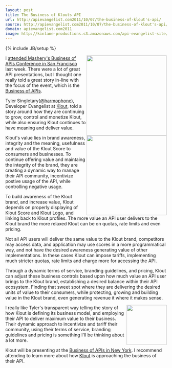 ```yaml
---
layout: post
title: The Business of Klouts API
url: http://apievangelist.com2011/10/07/the-business-of-klout's-api/
source: http://apievangelist.com2011/10/07/the-business-of-klout's-api/
domain: apievangelist.com2011
image: http://kinlane-productions.s3.amazonaws.com/api-evangelist-site/blog/klout-logo.jpg
---
```

{% include JB/setup %}<p>
     <a href="http://klout.com/"><img src="http://kinlane-productions.s3.amazonaws.com/api-evangelist/klout/klout-logo.jpg"  width="250" align="right" /></a>
</p>
<p>
     I <a title="attended the Business of APIs Conference in San Francisco" href="/2011/10/06/business-of-apis-conference-in-san-francisco-wrapup/">attended Mashery's Business of APIs Conference in San Francisco</a> last week. There were a lot of great API presentations, but I thought one really told a great story in-line with the focus of the event, which is the <a title="Business of APIs" href="/business_of_apis.php">Business of APIs</a>.
</p>
<p>
     Tyler Singletary(<a title="@harmophone" href="http://twitter.com/!/harmophone">@harmophone</a>), Developer Evangelist at <a title="Klout" href="http://klout.com/">Klout</a>, told a story around how they are continuing to grow, control and monetize Klout, while also ensuring Klout continues to have meaning and deliver value.
</p>
<p>
     <a href="http://klout.com/"><img src="http://kinlane-productions.s3.amazonaws.com/api-evangelist/klout/klout.JPG"  width="250" align="right" /></a>
</p>
<p>
     Klout's value lies in brand awareness, integrity and the meaning, usefulness and value of the Klout Score to consumers and businesses. To continue offering value and maintaing the integrity of the brand, they are creating a dynamic way to manage their API community, incentivize postive usage of the API, while controlling negative usage.
</p>
<p>
     To build awareness of the Klout brand, and increase value, Klout depends on properly displaying of Klout Score and Klout Logo, and linking back to Klout profiles. The more value an API user delivers to the Klout brand the more relaxed Klout can be on quotas, rate limits and even pricing.
</p>
<p>
     Not all API users will deliver the same value to the Klout brand, competitors may access data, and application may use scores in a more programmatical way, and not have the desired awareness generating value of other implementations. In these cases Klout can impose tariffs, implementing much stricter quotas, rate limits and charge more for accessing the API.
</p>
<p>
     Through a dynamic terms of service, branding guidelines, and pricing, Klout can adjust these business controls based upon how much value an API user brings to the Klout brand, establishing a desired balance within their API ecosystem. Finding that sweet spot where they are delivering the desired units of value to their consumers, while protecting, growing and building value in the Klout brand, even generating revenue it where it makes sense.
</p>
<p>
     <a href="http://klout.com/"><img src="http://kinlane-productions.s3.amazonaws.com/api-evangelist/klout/klout-plus-k.jpg"  width="125" align="right" /></a>
</p>
<p>
     I really like Tyler's transparent way telling the story of how Klout is defining its business model, and employing their API to deliver maximum value to their business. Their dynamic approach to incentivize and tariff their community, using their terms of service, branding guidelines and pricing is something I'll be thinking about a lot more.
</p>
<p>
     Klout will be presenting at the <a title="Business of APIs in New York" href="http://www.eventbrite.com/event/2025693905?ref=ebtn">Business of APIs in New York</a>. I recommend attending to learn more about how <a title="Klout" href="http://klout.com/">Klout</a> is approaching the business of their API.
</p>
